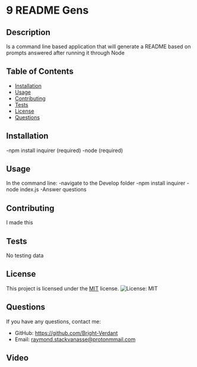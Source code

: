 # 9 README Gens

## Description
Is a command line based application that will generate a README based on prompts answered after running it through Node

## Table of Contents
- [Installation](#installation)
- [Usage](#usage)
- [Contributing](#contributing)
- [Tests](#tests)
- [License](#license)
- [Questions](#questions)

## Installation
-npm install inquirer (required)
-node (required)
## Usage
In the command line:
-navigate to the Develop folder
-npm install inquirer
-node index.js
-Answer questions

## Contributing
I made this

## Tests
No testing data


## License

This project is licensed under the [MIT](https://opensource.org/licenses/MIT) license.
![License: MIT](https://img.shields.io/badge/License-MIT-yellow.svg)
    

## Questions
If you have any questions, contact me:
- GitHub: https://github.com/Bright-Verdant
- Email: raymond.stackvanasse@protonmmail.com



## Video
